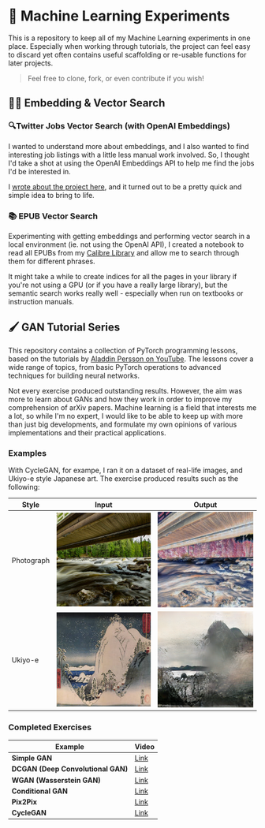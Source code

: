 # 🤖 Machine Learning Experiments

This is a repository to keep all of my Machine Learning experiments in one place. Especially when working through tutorials, the project can feel easy to discard yet often contains useful scaffolding or re-usable functions for later projects. 

> Feel free to clone, fork, or even contribute if you wish!

## ✍🏾️ Embedding & Vector Search

### 🔍Twitter Jobs Vector Search (with OpenAI Embeddings)

I wanted to understand more about embeddings, and I also wanted to find interesting job listings with a little less manual work involved. So, I thought I'd take a shot at using the OpenAI Embeddings API to help me find the jobs I'd be interested in.

I [wrote about the project here](https://ciaran.co.za/read/finding-jobs-with-openai-embeddings), and it turned out to be a pretty quick and simple idea to bring to life. 

### 📚 EPUB Vector Search

Experimenting with getting embeddings and performing vector search in a local environment (ie. not using the OpenAI API), I created a notebook to read all EPUBs from my [Calibre Library](https://calibre-ebook.com/) and allow me to search through them for different phrases. 

It might take a while to create indices for all the pages in your library if you're not using a GPU (or if you have a really large library), but the semantic search works really well - especially when run on textbooks or instruction manuals.

## 🖌️ GAN Tutorial Series

This repository contains a collection of PyTorch programming lessons, based on the tutorials by [Aladdin Persson on YouTube](https://www.youtube.com/c/AladdinPersson). The lessons cover a wide range of topics, from basic PyTorch operations to advanced techniques for building neural networks.

Not every exercise produced outstanding results. However, the aim was more to learn about GANs and how they work in order to improve my comprehension of arXiv papers. Machine learning is a field that interests me a lot, so while I'm no expert, I would like to be able to keep up with more than just big developments, and formulate my own opinions of various implementations and their practical applications.

### Examples

With CycleGAN, for exampe, I ran it on a dataset of real-life images, and Ukiyo-e style Japanese art. The exercise produced results such as the following:

|Style|Input|Output|
|---|---|---|
|Photograph|![Photograph Input](GAN%20Tutorial%20Series/real_in.png)|![Ukiyo-e Style Output](GAN%20Tutorial%20Series/art-out.png)|
|Ukiyo-e|![Ukiyo-e Input](GAN%20Tutorial%20Series/art_in.png)|![Photographic Style Output](GAN%20Tutorial%20Series/real-out.png)|

### Completed Exercises

| Example | Video |
| --- | --- |
| **Simple GAN** | [Link](https://www.youtube.com/watch?v=OljTVUVzPpM) |
| **DCGAN (Deep Convolutional GAN)** | [Link](https://www.youtube.com/watch?v=IZtv9s_Wx9I) |
| **WGAN (Wasserstein GAN)** | [Link](https://www.youtube.com/watch?v=pG0QZ7OddX4) |
| **Conditional GAN** | [Link](https://www.youtube.com/watch?v=Hp-jWm2SzR8) |
| **Pix2Pix** | [Link](https://www.youtube.com/watch?v=SuddDSqGRzg) |
| **CycleGAN** | [Link](https://www.youtube.com/watch?v=4LktBHGCNfw) |
